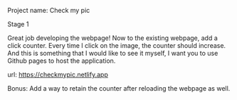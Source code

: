 Project name: Check my pic

Stage 1

Great job developing the webpage!
Now to the existing webpage, add a click counter. Every time I click on the image, the counter should increase.
And this is something that I would like to see it myself, I want you to use Github pages to host the application.

url: https://checkmypic.netlify.app

Bonus: Add a way to retain the counter after reloading the webpage as well.
